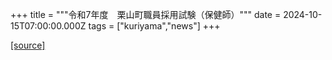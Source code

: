 +++
title = """令和7年度　栗山町職員採用試験（保健師）"""
date = 2024-10-15T07:00:00.000Z
tags = ["kuriyama","news"]
+++


[[source]](https://www.town.kuriyama.hokkaido.jp/site/saiyou/29140.html)
